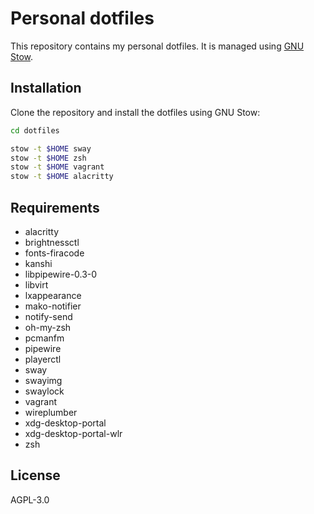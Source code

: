 # Personal dotfiles

This repository contains my personal dotfiles. It is managed using
[GNU Stow](https://www.gnu.org/software/stow/).

## Installation

Clone the repository and install the dotfiles using GNU Stow:

```bash
cd dotfiles

stow -t $HOME sway
stow -t $HOME zsh
stow -t $HOME vagrant
stow -t $HOME alacritty
```

## Requirements

- alacritty
- brightnessctl
- fonts-firacode
- kanshi
- libpipewire-0.3-0
- libvirt
- lxappearance
- mako-notifier
- notify-send
- oh-my-zsh
- pcmanfm
- pipewire
- playerctl
- sway
- swayimg
- swaylock
- vagrant
- wireplumber
- xdg-desktop-portal
- xdg-desktop-portal-wlr
- zsh

## License

AGPL-3.0
